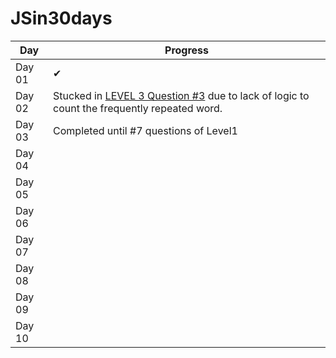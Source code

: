 # JSin30days

Day|Progress
--|--
Day 01 | ✔
Day 02 |Stucked in [LEVEL 3 Question #3](https://github.com/Asabeneh/30-Days-Of-JavaScript/blob/master/02_Day_Data_types/02_day_data_types.md#exercises-level-3) due to lack of logic to count the frequently repeated word.
Day 03 |Completed until #7 questions of Level1 
Day 04 |
Day 05 |
Day 06 |
Day 07 |
Day 08 |
Day 09 |
Day 10 |

